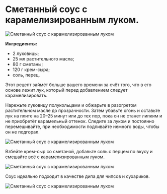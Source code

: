 # Сметанный соус с карамелизированным луком.
![Сметанный соус с карамелизированным луком][id1]

**Ингредиенты:**

- 2 луковицы;
- 25 мл растительного масла;
- 80 г сметаны;
- 120 г крем-сыра;
- соль, перец.

Этот рецепт займёт больше вашего времени за счёт того, что в его основе лежит лук, который перед добавлением следует карамелизировать.

Нарежьте луковицу полукольцами и обжарьте в разогретом растительном масле до прозрачности. Затем убавьте огонь и оставьте лук на плите на 20–25 минут или до тех пор, пока он не станет липким и не приобретёт карамельный оттенок. Следите за луком и постоянно перемешивайте, при необходимости подливайте немного воды, чтобы он не подгорал.

![Сметанный соус с карамелизированным луком][id2]

Взбейте крем-сыр со сметаной, добавьте соль с перцем по вкусу и смешайте всё с карамелизированным луком.

![Сметанный соус с карамелизированным луком][id3]

Соус идеально подходит в качестве дипа для чипсов и сухариков.

![Сметанный соус с карамелизированным луком][id4]

[id1]: /images/Kulinar/Sous/sous_smetanniy_001.jpg 'Сметанный соус с карамелизированным луком'
[id2]: /images/Kulinar/Sous/sous_smetanniy_002.jpg 'Сметанный соус с карамелизированным луком'
[id3]: /images/Kulinar/Sous/sous_smetanniy_003.jpg 'Сметанный соус с карамелизированным луком'
[id4]: /images/Kulinar/Sous/sous_smetanniy_004.jpg 'Сметанный соус с карамелизированным луком'
